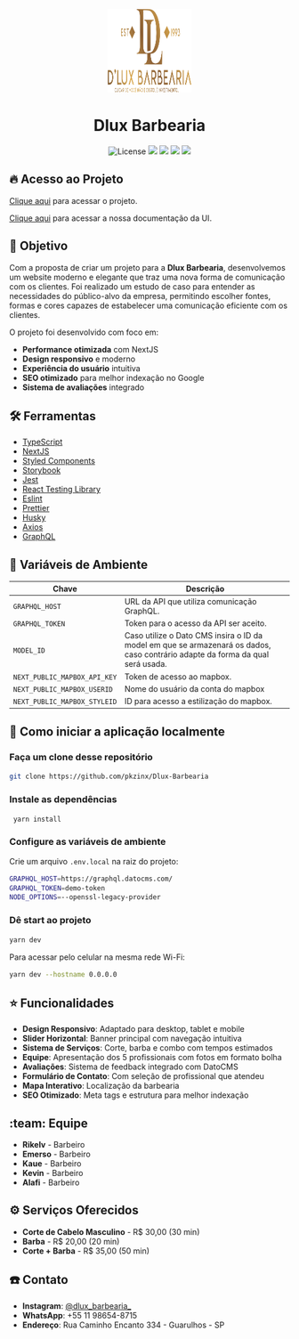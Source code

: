 <div align="center">
  <img width="150px" height="150px" src="public/assets/img/LOGOTIPO1.png">
  <h1>Dlux Barbearia</h1>
</div>

<div align="center">
  <img alt="License" src="https://img.shields.io/static/v1?label=license&message=CC0 1.0 Universal&color=3abcbf&labelColor=333333">
  <img src="https://img.shields.io/static/v1?label=Deploy&message=Vercel&color=3abcbf&labelColor=333333" />
  <img src="https://img.shields.io/static/v1?label=NextJS&message=v11.0.1&color=3abcbf&labelColor=333333" />
  <img src="https://img.shields.io/static/v1?label=React&message=v17.0.2&color=3abcbf&labelColor=333333" />
  <img src="https://img.shields.io/static/v1?label=Styled Components&message=v5.3.0&color=3abcbf&labelColor=333333" />
</div>

## :fire: Acesso ao Projeto

[Clique aqui](https://dlux-barbearia.vercel.app) para acessar o projeto.

[Clique aqui](https://dlux-barbearia-storybook.netlify.app/) para acessar a nossa documentação da UI.

## :dart: Objetivo

Com a proposta de criar um projeto para a **Dlux Barbearia**, desenvolvemos um website moderno e elegante que traz uma nova forma de comunicação com os clientes. Foi realizado um estudo de caso para entender as necessidades do público-alvo da empresa, permitindo escolher fontes, formas e cores capazes de estabelecer uma comunicação eficiente com os clientes.

O projeto foi desenvolvido com foco em:
- **Performance otimizada** com NextJS
- **Design responsivo** e moderno
- **Experiência do usuário** intuitiva
- **SEO otimizado** para melhor indexação no Google
- **Sistema de avaliações** integrado

## :hammer_and_wrench: Ferramentas

- [TypeScript](https://www.typescriptlang.org/)
- [NextJS](https://nextjs.org/)
- [Styled Components](https://styled-components.com/)
- [Storybook](https://storybook.js.org/)
- [Jest](https://jestjs.io/)
- [React Testing Library](https://testing-library.com/docs/react-testing-library/intro)
- [Eslint](https://eslint.org/)
- [Prettier](https://prettier.io/)
- [Husky](https://github.com/typicode/husky)
- [Axios](https://axios-http.com/docs/intro)
- [GraphQL](https://graphql.org)

## :construction: Variáveis de Ambiente

Chave | Descrição |
---------|--------|
`GRAPHQL_HOST` | URL da API que utiliza comunicação GraphQL. |
`GRAPHQL_TOKEN` | Token para o acesso da API ser aceito. |
`MODEL_ID` | Caso utilize o Dato CMS insira o ID da model em que se armazenará os dados, caso contrário adapte da forma da qual será usada. |
`NEXT_PUBLIC_MAPBOX_API_KEY` | Token de acesso ao mapbox. |
`NEXT_PUBLIC_MAPBOX_USERID` | Nome do usuário da conta do mapbox |
`NEXT_PUBLIC_MAPBOX_STYLEID` | ID para acesso a estilização do mapbox. |

## :rocket: Como iniciar a aplicação localmente
 
 ### Faça um clone desse repositório
 
 ```bash
 git clone https://github.com/pkzinx/Dlux-Barbearia
 ```
 
### Instale as dependências

```bash
 yarn install
 ```
 
 ### Configure as variáveis de ambiente

Crie um arquivo `.env.local` na raiz do projeto:

```bash
GRAPHQL_HOST=https://graphql.datocms.com/
GRAPHQL_TOKEN=demo-token
NODE_OPTIONS=--openssl-legacy-provider
```

 ### Dê start ao projeto
 
 ```bash
 yarn dev
 ```

Para acessar pelo celular na mesma rede Wi-Fi:
```bash
yarn dev --hostname 0.0.0.0
```

## :star: Funcionalidades

- **Design Responsivo**: Adaptado para desktop, tablet e mobile
- **Slider Horizontal**: Banner principal com navegação intuitiva
- **Sistema de Serviços**: Corte, barba e combo com tempos estimados
- **Equipe**: Apresentação dos 5 profissionais com fotos em formato bolha
- **Avaliações**: Sistema de feedback integrado com DatoCMS
- **Formulário de Contato**: Com seleção de profissional que atendeu
- **Mapa Interativo**: Localização da barbearia
- **SEO Otimizado**: Meta tags e estrutura para melhor indexação

## :team: Equipe

- **Rikelv** - Barbeiro
- **Emerso** - Barbeiro  
- **Kaue** - Barbeiro
- **Kevin** - Barbeiro
- **Alafi** - Barbeiro

## :gear: Serviços Oferecidos

- **Corte de Cabelo Masculino** - R$ 30,00 (30 min)
- **Barba** - R$ 20,00 (20 min)
- **Corte + Barba** - R$ 35,00 (50 min)

## :phone: Contato

- **Instagram**: [@dlux_barbearia_](https://www.instagram.com/dlux_barbearia_/)
- **WhatsApp**: +55 11 98654-8715
- **Endereço**: Rua Caminho Encanto 334 - Guarulhos - SP
